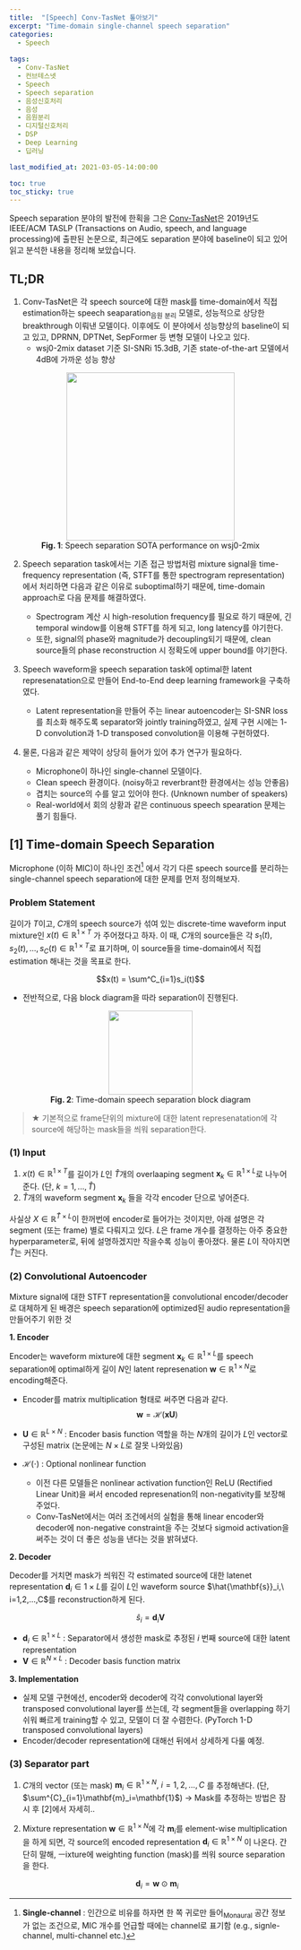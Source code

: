 ```yaml
---
title:  "[Speech] Conv-TasNet 톺아보기"
excerpt: "Time-domain single-channel speech separation"
categories:
  - Speech
  
tags:
  - Conv-TasNet
  - 컨브테스넷
  - Speech
  - Speech separation
  - 음성신호처리
  - 음성
  - 음원분리
  - 디지털신호처리
  - DSP
  - Deep Learning
  - 딥러닝

last_modified_at: 2021-03-05-14:00:00

toc: true
toc_sticky: true
---
```


Speech separation 분야의 발전에 한획을 그은 [Conv-TasNet](https://ieeexplore.ieee.org/abstract/document/8707065)은 2019년도 IEEE/ACM TASLP (Transactions on Audio, speech, and language processing)에 출판된 논문으로, 최근에도 separation 분야에 baseline이 되고 있어 읽고 분석한 내용을 정리해 보았습니다.


## TL;DR

1.  Conv-TasNet은 각 speech source에 대한 mask를 time-domain에서 직접 estimation하는 speech seaparation<sub>음원 분리</sub> 모델로, 성능적으로 상당한 breakthrough 이뤄낸 모델이다. 이후에도 이 분야에서 성능향상의 baseline이 되고 있고, DPRNN, DPTNet, SepFormer 등 변형 모델이 나오고 있다.
	- wsj0-2mix dataset 기준 SI-SNRi 15.3dB, 기존 state-of-the-art 모델에서 4dB에 가까운 성능 향상
	
<center>
<img src="https://s3.us-west-2.amazonaws.com/secure.notion-static.com/c7ae61e5-958f-403b-85e1-84b16c282861/speech_separation_on_wsj0-2mix.jpeg?X-Amz-Algorithm=AWS4-HMAC-SHA256&X-Amz-Credential=AKIAT73L2G45O3KS52Y5%2F20210305%2Fus-west-2%2Fs3%2Faws4_request&X-Amz-Date=20210305T031636Z&X-Amz-Expires=86400&X-Amz-Signature=e6d0a19fff2e5255bcfda31f10033c63cee0cf33631f611dd62045b7ebb2c957&X-Amz-SignedHeaders=host&response-content-disposition=filename%20%3D%22speech_separation_on_wsj0-2mix.jpeg%22" height="300px" /><br>
<b>Fig. 1</b>: Speech separation SOTA performance on wsj0-2mix
</center>

2. Speech separation task에서는 기존 접근 방법처럼 mixture signal을 time-frequency representation (즉, STFT를 통한 spectrogram representation)에서 처리하면 다음과 같은 이유로 suboptimal하기 때문에, time-domain approach로 다음 문제를 해결하였다.
	- Spectrogram 계산 시 high-resolution frequency를 필요로 하기 때문에, 긴 temporal window를 이용해 STFT를 하게 되고, long latency를 야기한다.
	- 또한, signal의 phase와 magnitude가 decoupling되기 때문에, clean source들의 phase reconstruction 시 정확도에 upper bound를 야기한다.

3. Speech waveform을 speech separation task에 optimal한 latent represenatation으로 만들어 End-to-End deep learning framework을 구축하였다.
	- Latent representation을 만들어 주는 linear autoencoder는 SI-SNR loss를 최소화 해주도록 separator와 jointly training하였고, 실제 구현 시에는 1-D convolution과 1-D transposed convolution을 이용해 구현하였다.

4. 물론, 다음과 같은 제약이 상당히 들어가 있어 추가 연구가 필요하다.
	- Microphone이 하나인 single-channel 모델이다.
	- Clean speech 환경이다. (noisy하고 reverbrant한 환경에서는 성능 안좋음)
	- 겹치는 source의 수를 알고 있어야 한다. (Unknown number of speakers)
	- Real-world에서 회의 상황과 같은 continuous speech spearation 문제는 풀기 힘들다.

## [1] Time-domain Speech Separation
Microphone (이하 MIC)이 하나인 조건[^MIC] 에서 각기 다른 speech source를 분리하는 single-channel speech separation에 대한 문제를 먼저 정의해보자.
[^MIC]: **Single-channel** : 인간으로 비유를 하자면 한 쪽 귀로만 들어<sub>Monaural</sub> 공간 정보가 없는 조건으로, MIC 개수를 언급할 때에는 channel로 표기함 (e.g., signle-channel, multi-channel etc.)

### Problem Statement

길이가 $T$이고, $C$개의 speech source가 섞여 있는 discrete-time waveform input mixture인 $x(t) \in \mathbb{R}^{1\times T}$ 가 주어졌다고 하자. 이 때, $C$개의 source들은 각 $s_1(t), s_2(t), ...,s_C(t) \in \mathbb{R}^{1\times T}$로 표기하며, 이 source들을 time-domain에서 직접 estimation 해내는 것을 목표로 한다.
    
$$x(t) = \sum^C_{i=1}s_i(t)$$
    
-   전반적으로, 다음 block diagram을 따라 separation이 진행된다.
<center>
<img src="https://s3.us-west-2.amazonaws.com/secure.notion-static.com/b6b5c339-f2e4-44eb-8701-212894b7ac98/Screen_Shot_2021-01-12_at_4.26.19_PM.png?X-Amz-Algorithm=AWS4-HMAC-SHA256&X-Amz-Credential=AKIAT73L2G45O3KS52Y5%2F20210305%2Fus-west-2%2Fs3%2Faws4_request&X-Amz-Date=20210305T032604Z&X-Amz-Expires=86400&X-Amz-Signature=2bc4ac6cca186499f691d192a4020c5c7ff8c57c8f33a48f306596a82176a19b&X-Amz-SignedHeaders=host&response-content-disposition=filename%20%3D%22Screen_Shot_2021-01-12_at_4.26.19_PM.png%22" height="150px" /><br>
<b>Fig. 2</b>: Time-domain speech separation block diagram
</center>

> ★ 기본적으로 frame단위의 mixture에 대한 latent represenatation에 각 source에 해당하는 mask들을 씌워 separation한다.


### (1) **Input**

1.  $x(t) \in \mathbb{R}^{1\times T}$를 길이가 $L$인 $\hat{T}$개의 overlaaping segment $\mathbf{x}_k \in \mathbb{R}^{1\times L}$로 나누어 준다. (단, $k=1,...,\hat{T}$)
2.  $\hat{T}$개의 waveform segment $\mathbf{x}_k$ 들을 각각 encoder 단으로 넣어준다.

사실상 $X\in\mathbb{R}^{\hat{T}\times L}$이 한꺼번에 encoder로 들어가는 것이지만, 아래 설명은 각 segment (또는 frame) 별로 다뤄지고 있다. $L$은 frame 개수를 결정하는 아주 중요한 hyperparameter로, 뒤에 설명하겠지만 작을수록 성능이 좋아졌다. 물론 $L$이 작아지면 $\hat{T}$는 커진다.


### (2) Convolutional Autoencoder

Mixture signal에 대한 STFT representation을 convolutional encoder/decoder로 대체하게 된 배경은 speech separation에 optimized된 audio representation을 만들어주기 위한 것

**1. Encoder**

Encoder는 waveform mixture에 대한 segment $\mathbf{x}_k \in \mathbb{R}^{1\times L}$를 speech separation에 optimal하게 길이 $N$인 latent represenation $\mathbf{w} \in \mathbb{R}^{1 \times N}$로 encoding해준다. 
-   Encoder를 matrix multiplication 형태로 써주면 다음과 같다.
    $$\mathbf{w}=\mathcal{H}(\mathbf{x}\mathbf{U})$$
    
-   $\mathbf{U}\in \mathbb{R}^{L\times N}$ : Encoder basis function 역할을 하는 $N$개의 길이가 $L$인 vector로 구성된 matrix (논문에는 $N\times L$로 잘못 나와있음)

-   $\mathcal{H}(\cdot)$ : Optional nonlinear function
	- 이전 다른 모델들은 nonlinear activation function인 ReLU (Rectified Linear Unit)을 써서 encoded represenation의 non-negativity를 보장해주었다.
    - Conv-TasNet에서는 여러 조건에서의 실험을 통해 linear encoder와 decoder에 non-negative constraint을 주는 것보다 sigmoid activation을 써주는 것이 더 좋은 성능을 낸다는 것을 밝혀냈다.

**2. Decoder**

Decoder를 거치면 mask가 씌워진 각 estimated source에 대한 latenet representation $\mathbf{d}_i\in1\times L$를 길이 $L$인 waveform source $\hat{\mathbf{s}}_i,\ i=1,2,...,C$를 reconstruction하게 된다.

$$\hat{s}_i=\mathbf{d}_i\mathbf{V}$$

- $\mathbf{d}_i\in\mathbb{R}^{1\times L}$ : Separator에서 생성한 mask로 추정된 $i$ 번째 source에 대한 latent representation
- $\mathbf{V}\in \mathbb{R}^{N\times L}$ : Decoder basis function matrix

**3. Implementation**
- 실제 모델 구현에선, encoder와 decoder에 각각 convolutional layer와 transposed convolutional layer를 쓰는데, 각 segment들을 overlapping 하기 쉬워 빠르게 training할 수 있고, 모델이 더 잘 수렴한다. (PyTorch 1-D transposed convolutional layers)
- Encoder/decoder representation에 대해선 뒤에서 상세하게 다룰 예정.
    

### (3) Separator part

1.  $C$개의 vector (또는 mask) $\mathbf{m}_i \in \mathbb{R}^{1\times N},\ i=1,2,...,C$ 를 추정해낸다. (단, $\sum^{C}_{i=1}\mathbf{m}_i=\mathbf{1}$)
	 → Mask를 추정하는 방법은 잠시 후 [2]에서 자세히..
    
2.  Mixture representation $\mathbf{w} \in \mathbb{R}^{1 \times N}$에 각 $\mathbf{m}_i$를 element-wise multiplication을 하게 되면, 각 source의 encoded representation $\mathbf{d}_i \in \mathbb{R}^{1 \times N}$ 이 나온다. 간단히 말해, ㅡixture에 weighting function (mask)를 씌워 source separation을 한다.
    
    $$\mathbf{d}_i = \mathbf{w}\odot\mathbf{m}_i$$
